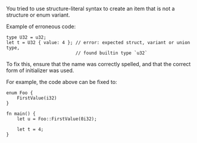 You tried to use structure-literal syntax to create an item that is
not a structure or enum variant.

Example of erroneous code:

```compile_fail,E0071
type U32 = u32;
let t = U32 { value: 4 }; // error: expected struct, variant or union type,
                          // found builtin type `u32`
```

To fix this, ensure that the name was correctly spelled, and that
the correct form of initializer was used.

For example, the code above can be fixed to:

```
enum Foo {
    FirstValue(i32)
}

fn main() {
    let u = Foo::FirstValue(0i32);

    let t = 4;
}
```
